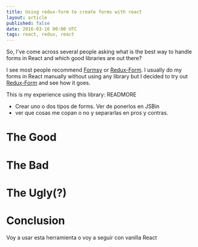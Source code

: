 ```yaml
---
title: Using redux-form to create forms with react
layout: article
published: false
date: 2016-03-16 00:00 UTC
tags: react, redux, react
---
```


So, I've come across several people asking what is the best way to handle forms
in React and which good libraries are out there?

I see most people recommend [Formsy]() or [Redux-Form](). I usually do my forms
in React manually without using any library but I decided to try out
[Redux-Form]() and see how it goes.

This is my experience using this library:
READMORE

- Crear uno o dos tipos de forms. Ver de ponerlos en JSBin
- ver que cosas me copan o no y separarlas en pros y contras.

# The Good

# The Bad 

# The Ugly(?)

# Conclusion
Voy a usar esta herramienta o voy a seguir con vanilla React
